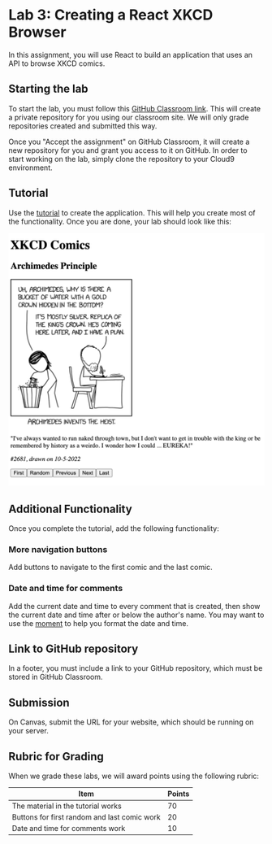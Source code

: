 # Lab 3: Creating a React XKCD Browser

In this assignment, you will use React to build an application that uses
an API to browse XKCD comics.

## Starting the lab

To start the lab, you must follow this [GitHub Classroom
link](https://classroom.github.com/a/T_O6pGR1). This will create a
private repository for you using our classroom site. We will only
grade repositories created and submitted this way.

Once you "Accept the assignment" on GitHub Classroom, it will create a
new repository for you and grant you access to it on GitHub. In order
to start working on the lab, simply clone the repository to your
Cloud9 environment.

## Tutorial

Use the [tutorial](/TUTORIAL.md)
to create the application. This will help you create most
of the functionality. Once you are done, your lab should look like this:

![xkcd](images/xkcd.png)

## Additional Functionality

Once you complete the tutorial, add the following functionality:

### More navigation buttons

Add buttons to navigate to the first comic and the last comic.

### Date and time for comments

Add the current date and time to every comment that is created, then
show the current date and time after or below the author's name. You may want to use the [moment](https://momentjs.com/) to  help you format the date and time.

## Link to GitHub repository

In a footer, you must include a link to your GitHub repository, which must be
stored in GitHub Classroom.

## Submission

On Canvas, submit the URL for your website, which should be running on
your server.

## Rubric for Grading

When we grade these labs, we will award points using the following
rubric:

Item | Points
--- | ---
The material in the tutorial works | 70
Buttons for first random and last comic work | 20
Date and time for comments work | 10
